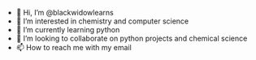 - 👋 Hi, I’m @blackwidowlearns
- 👀 I’m interested in chemistry and computer science
- 🌱 I’m currently learning python
- 💞️ I’m looking to collaborate on python projects and chemical science
- 📫 How to reach me with my email 

<!---
blackwidowlearns/blackwidowlearns is a ✨ special ✨ repository because its `README.md` (this file) appears on your GitHub profile.
You can click the Preview link to take a look at your changes.
--->
